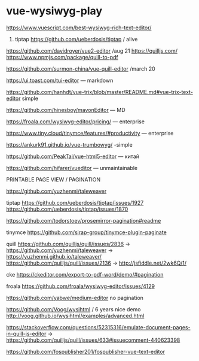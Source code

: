 # vue-wysiwyg-play

https://www.vuescript.com/best-wysiwyg-rich-text-editor/

1. tiptap
https://github.com/ueberdosis/tiptap / alive

https://github.com/davidroyer/vue2-editor /aug 21
https://quilljs.com/
https://www.npmjs.com/package/quill-to-pdf

https://github.com/surmon-china/vue-quill-editor /march 20



https://ui.toast.com/tui-editor — markdown

https://github.com/hanhdt/vue-trix/blob/master/README.md#vue-trix-text-editor
simple

https://github.com/hinesboy/mavonEditor — MD

https://froala.com/wysiwyg-editor/pricing/ — enterprise

https://www.tiny.cloud/tinymce/features/#productivity — enterprise

https://ankurk91.github.io/vue-trumbowyg/ -simple

https://github.com/PeakTai/vue-html5-editor — китай

https://github.com/hifarer/vueditor — unmaintainable



PRINTABLE PAGE VIEW / PAGINATION

https://github.com/yuzhenmi/taleweaver

tiptap
https://github.com/ueberdosis/tiptap/issues/1927
https://github.com/ueberdosis/tiptap/issues/1870

https://github.com/todorstoev/prosemirror-pagination#readme

tinymce
https://github.com/sirap-group/tinymce-plugin-paginate

quill
https://github.com/quilljs/quill/issues/2836
    -> https://github.com/yuzhenmi/taleweaver
        -> https://yuzhenmi.github.io/taleweaver/
https://github.com/quilljs/quill/issues/2136
    -> http://jsfiddle.net/2wk6Q/1/



cke
https://ckeditor.com/export-to-pdf-word/demo/#pagination


froala
https://github.com/froala/wysiwyg-editor/issues/4129

https://github.com/yabwe/medium-editor
no pagination

https://github.com/Voog/wysihtml / 6 years
nice demo http://voog.github.io/wysihtml/examples/advanced.html

https://stackoverflow.com/questions/52315316/emulate-document-pages-in-quill-js-editor
    -> https://github.com/quilljs/quill/issues/633#issuecomment-440623398


https://github.com/fospublisher201/fospublisher-vue-text-editor

